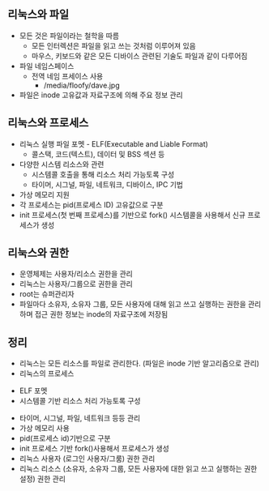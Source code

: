 ## 리눅스와 파일
- 모든 것은 파일이라는 철학을 따름
  + 모든 인터렉션은 파일을 읽고 쓰는 것처럼 이루어져 있음
  + 마우스, 키보드와 같은 모든 디바이스 관련된 기술도 파일과 같이 다루어짐
- 파일 네임스페이스
  + 전역 네임 프세이스 사용
     - /media/floofy/dave.jpg
- 파일은 inode 고유값과 자료구조에 의해 주요 정보 관리

## 리눅스와 프로세스
- 리눅스 실행 파일 포멧 - ELF(Executable and Liable Format)
  + 콜스택, 코드(텍스트), 데이터 및 BSS 섹션 등
- 다양한 시스템 리소스와 관련
  + 시스템콜 호출을 통해 리소스 처리 가능토록 구성
   - 타이머, 시그널, 파일, 네트워크, 디바이스, IPC 기법
- 가상 메모리 지원
- 각 프로세스는 pid(프로세스 ID) 고유값으로 구분
- init 프로세스(첫 번째 프로세스)를 기반으로 fork() 시스템콜을 사용해서 신규 프로세스가 생성

## 리눅스와 권한
- 운영체제는 사용자/리소스 권한을 관리
- 리눅스는 사용자/그룹으로 권한을 관리
- root는 슈퍼관리자
- 파일마다 소유자, 소유자 그룹, 모든 사용자에 대해 읽고 쓰고 실행하는 권한을 관리하며 접근 권한 정보는 inode의 자료구조에 저장됨

## 정리
- 리눅스는 모든 리소스를 파일로 관리한다. (파일은 inode 기반 알고리즘으로 관리)
- 리눅스의 프로세스
+ ELF 포멧
+ 시스템콜 기반 리소스 처리 가능토록 구성
 - 타이머, 시그널, 파일, 네트워크 등등 관리
- 가상 메모리 사용
- pid(프로세스 id)기반으로 구분
- init 프로세스 기반 fork()사용해서 프로세스가 생성
- 리눅스 사용자 (로그인 사용자/그룸) 권한 관리
-  리눅스 리소스 (소유자, 소유자 그룹, 모든 사용자에 대한 읽고 쓰고 실행하는 권한 설정) 권한 관리
